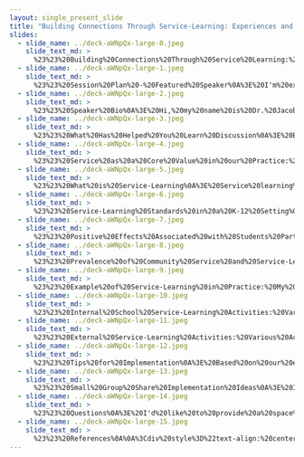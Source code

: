 ```yaml
---
layout: single_present_slide
title: "Building Connections Through Service-Learning: Experiences and Practice"
slides:
  - slide_name: ../deck-aWNpQx-large-0.jpeg
    slide_text_md: >
      %23%23%20Building%20Connections%20Through%20Service%20Learning:%20Experiences%20and%20Practice%0A%0Atitle:%20Building%20Connections%20Through%20Service%20Learning:%20Experiences%20and%20Practice%0Adate:%20%0Alocation:%20WASSW%202025%20Fall%20Conference%0Atags:%0A%20%20-%20Conference%0A%20%20-%20Featured%20Speaker%0Adescription:%20%3E%0A%0AMany%20schools%20do%20not%20include%20activities%20such%20as%20service%20learning%20in%20their%20curriculum.%20Service%20learning%20can%20be%20a%20valuable%20strategy%20for%20helping%20students%20build%20connections%20with%20their%20school%20and%20community,%20develop%20social-emotional%20skills,%20and%20gain%20real-world%20professional%20experience.%20There%20are%20benefits%20for%20both%20the%20students%20and%20the%20organizations%20where%20work%20is%20being%20done.%20This%20session%20will%20explore%20the%20why%20and%20how%20of%20implementing%20service%20learning%20into%20activities%20and%20interventions%20with%20the%20students%20we%20support.%20Many%20tips%20and%20ideas%20for%20implementing%20a%20program%20that%20engages%20students%20in%20service%20learning%20will%20be%20shared.%20I%20will%20also%20provide%20examples%20of%20practice%20implementation%20through%20experiences%20in%20engaging%20student%20mentors%20and%20youth%20with%20problematic%20behaviors%20in%20service-learning%20activities.%20Social%20work%20skills%20related%20to%20planning%20and%20implementation%20will%20be%20discussed%20with%20a%20focus%20on%20how%20we%20can%20share%20the%20social%20work%20core%20value%20of%20service.%0A%0AThe%20agenda%20of%20the%20session%20includes:%0A%0A-%20Introduce%20myself%20and%20the%20topic%20of%20service-learning%0A-%20Review%20some%20of%20the%20literature%20related%20to%20service-learning%0A-%20Share%20an%20example%20of%20school-based%20implementation%0A-%20Provide%20some%20tips%20for%20implementation%0A%0ALearning%20Objectives%20for%20the%20session%20include:%0A%0A-%20Define%20service%20learning%20as%20an%20intervention%20for%20students.%0A-%20Identify%20the%20benefits%20of%20service%20learning%20as%20a%20strategy%20for%20professional%20growth.%0A-%20Reflect%20on%20strategies%20for%20implementing%20service%20learning%20and%20how%20they%20can%20be%20applied%20to%20their%20school%20setting.%0A
  - slide_name: ../deck-aWNpQx-large-1.jpeg
    slide_text_md: >
      %23%23%20Session%20Plan%20-%20Featured%20Speaker%0A%3E%20I'm%20excited%20to%20be%20here%20and%20to%20kick%20off%20the%20conference%20for%20us.%20I%20find%20engaging%20in%20service%20motivating%20and%20encouraging%20to%20participate%20in.%20I%20have%20learned%20a%20lot%20in%20my%20own%20life%20through%20engaging%20in%20service%20to%20others,%20and%20I%20have%20seen%20my%20students%20benefit%20as%20well.%20The%20following%20is%20my%20plan%20for%20this%20session:%0A%0A**Agenda**%0A-%20Introduce%20myself%20and%20the%20topic%20of%20service-learning%0A-%20Review%20some%20of%20the%20literature%20related%20to%20service-learning%0A-%20Share%20an%20example%20of%20school-based%20implementation%0A-%20Provide%20some%20tips%20for%20implementation%0A%0A**Learning%20Objectives**%0A%0A-%20Define%20service%20learning%20as%20an%20intervention%20for%20students.%0A-%20Identify%20the%20benefits%20of%20service%20learning%20as%20a%20strategy%20for%20professional%20growth.%0A-%20Reflect%20on%20strategies%20for%20implementing%20service%20learning%20and%20how%20they%20can%20be%20applied%20to%20their%20school%20setting.%0A%0A
  - slide_name: ../deck-aWNpQx-large-2.jpeg
    slide_text_md: >
      %23%23%20Speaker%20Bio%0A%3E%20Hi,%20my%20name%20is%20Dr.%20Jacob%20Campbell.%20I%20want%20to%20situate%20myself%20in%20the%20discussion%20we%20are%20about%20to%20have%20and%20provide%20a%20brief%20background%20about%20myself.%0A%0A-%20Associate%20professor%20at%20HU,%20primarily%20focused%20on%20the%20MSW%20program,%20but%20also%20teaches%20in%20the%20BSW%20program.%20Started%20as%20an%20adjunct%20in%202013%20and%20transitioned%20in%20the%20Fall%20of%202024%20to%20full-time%20faculty.%20I%20teach%20everything,%20but%20especially%20practice,%20practicum,%20and%20our%20school%20social%20work%20class.%0A-%20Prior%20worked%20as%20a%20school%20social%20worker%20in%20a%20district%20behavioral%20program.%20The%20second%20half%20of%20my%20presentation%20is%20going%20to%20heavily%20draw%20on%20experiences%20implementing%20service%20learning%20my%20program%20there.%0A-%20Licensed,%20do%20supervision,%20and%20have%20a%20history%20of%20working%20in%20community%20mental%20health.%0A-%20After%20high%20school,%20I%20attended%20a%20two-year%20program%20that%20was%20highly%20focused%20on%20service%20to%20others.%0A%0A
  - slide_name: ../deck-aWNpQx-large-3.jpeg
    slide_text_md: >
      %23%23%20What%20Has%20Helped%20You%20Learn%20Discussion%0A%3E%20Before%20we%20dive%20into%20our%20topic%20this%20week.%20I%20would%20like%20you%20to%20consider%20what%20has%20helped%20you%20learn%20over%20the%20years.%20You%20can%20consider%20your%20personal,%20professional,%20or%20academic%20pursuits.%20%0A%0AGo%20to%20%5Bmenti.com%5D(http://menti.com)%20and%20enter%20code%203647%205394%0A%0A**Consider**:%0A-%20There%20are%20lots%20of%20ways%20to%20think%20about%20learning.%0A-%20Single/few-word%20answers%20work%20best%20for%20a%20word%20cloud.%0A-%20You%20can%20submit%20multiple%20answers.%0A%0A-%20%5BMenti%20-%20What%20Has%20Helped%20You%20Learn%20Word%20Cloud%5D(https://www.menti.com/al6ktnebf4dw)%0A-%20%5BPublic%20View%20for%20Results%5D(https://www.mentimeter.com/app/presentation/al5xzy9x5hptqpq5kgoupwo9ybvxwwwd/edit%3Fsource%3Dshare-modal)%0A%0A%5BWhole%20Group%20Activity%5D%20Add%20results%20to%20the%20screen,%20talk%20about%20some%20of%20the%20themes%20or%20words%20that%20get%20larger.%0A%0ADraw%20out,%20if%20present,%20themes%20related%20to%20relationships,%20projects,%20activities,%20and%20learning%20through%20doing.%20%0A%0A
  - slide_name: ../deck-aWNpQx-large-4.jpeg
    slide_text_md: >
      %23%23%20Service%20as%20a%20Core%20Value%20in%20our%20Practice:%20Reflection%20on%20our%20Code%20of%20Ethics%0A%3E%20Our%20code%20of%20ethics%20includes%20service%20as%20one%20of%20the%20core%20values%20that%20our%20profession%20is%20rooted%20in.%20We%20should%20spend%20a%20couple%20of%20minutes%20considering%20this%20value%20and%20how%20we%20apply%20it%20in%20our%20practice.%20From%20the%20code%20of%20ethics:%0A%0A%3E%20Value:%20Service%0A%3E%20Ethical%20Principle:%20Social%20workers'%20primary%20goal%20is%20to%20help%20people%20in%20need%20and%20to%20address%20social%20problems%0A%3E%20%0A%3E%20Social%20workers%20elevate%20service%20to%20others%20above%20self-interest.%20Social%20workers%20draw%20on%20their%20knowledge,%20values,%20and%20skills%20to%20help%20people%20in%20need%20and%20to%20address%20social%20problems.%20Social%20workers%20are%20encouraged%20to%20volunteer%20some%20portion%20of%20their%20professional%20skills%20with%20no%20expectation%20of%20significant%20financial%20return%20(pro%20bono%20service).%0A%3E%20National%20Association%20of%20Social%20Workers.%20(2021)%0A%0A%5BSmall%20Group%20Activity%5D%20Paired%20Discussion%20Activity%0A-%20When%20you%20think%20about%20the%20description%20of%20service%20in%20our%20code%20of%20ethics,%20what%20stands%20out%20to%20you%3F%0A-%20How%20has%20your%20understanding%20of%20service%20changed%20from%20when%20you%20entered%20the%20profession%20to%20now%3F%0A-%20What%20are%20examples%20of%20how%20you%20find%20service%20being%20embedded%20in%20your%20practice%3F%0A%0A%5BWhole%20Group%20Activity%5D%20Debrief%20Paired%20Discussion%20Activity,%20soliciting%20a%20couple%20of%20responses%20from%20the%20group.%0A%3E%20What%20themes%20or%20ideas%20stood%20out%20across%20your%20conversations%20about%20how%20service%20shows%20up%20in%20our%20work%3F%0A%0A%3Cdiv%20style%3D%22text-align:%20center%22%20markdown%3D%221%22%3E%0AReference%0A%3C/div%3E%0A%3Cdiv%20style%3D%22margin:%200%200%200%202em;%20text-indent:%20-2em;%22%20markdown%3D%221%22%3E%0A%0ANational%20Association%20of%20Social%20Workers.%20(2021).%20_NASW%20code%20of%20ethics_.%20%3Chttps://www.socialworkers.org/About/Ethics/Code-of-Ethics/Code-of-Ethics-English%3E%0A%0A%3C/div%3E%0A%0A
  - slide_name: ../deck-aWNpQx-large-5.jpeg
    slide_text_md: >
      %23%23%20What%20is%20Service-Learning%0A%3E%20Service%20learning%20is%20distinct%20from%20volunteerism,%20community%20service,%20experiential%20learning,%20field%20education,%20and%20other%20similar%20and%20related%20activities.%0A%0A%3E%20We%20can%20imagine%20that%20similar%20impacts%20and%20effects%20may%20be%20associated%20with%20these%20other%20activities.%20Still,%20service%20learning%20is%20its%20own%20unique%20activity%20that%20has%20some%20of%20the%20following%20qualities:%0A%0A-%20**Connected%20to%20curriculum**:%20Service%20learning%20is%20a%20form%20of%20community%20service%20that%20integrates%20learning%20objectives%20and%20is%20implemented%20as%20part%20of%20a%20curriculum.%0A-%20**Address%20Real%20Needs%20in%20Community**:%20The%20implementation%20of%20service-learning%20should%20provide%20students%20with%20opportunities%20to%20draw%20lessons%20from%20activities%20that%20address%20real%20community%20needs.%0A-%20**Incorporates%20Reflection**:%20It%20should%20be%20organized%20around%20critical%20analysis%20and%20reflection%20on%20the%20activities%20completed%20during%20the%20service-learning%20activities.%0A%0AConsider%20the%20distinction%20as%20follows:%20If%20students%20volunteer%20at%20a%20food%20bank,%20that's%20community%20service.%20But%20if%20they%20also%20study%20food%20insecurity%20in%20class,%20reflect%20on%20their%20service,%20and%20its%20impact,%20that's%20service%20learning.%0A%0A(Spring%20et%20al.,%202008)%0A%0A%3Cdiv%20style%3D%22text-align:%20center%22%20markdown%3D%221%22%3E%0AReference%0A%3C/div%3E%0A%3Cdiv%20style%3D%22margin:%200%200%200%202em;%20text-indent:%20-2em;%22%20markdown%3D%221%22%3E%0A%0ASpring,%20K.,%20Grimm,%20R.%20J.,%20%26%20Dietz,%20N.%20(2008).%20_Community%20service%20and%20service-learning%20in%20America's%20schools_.%20Corporation%20for%20National%20and%20Community%20Service,%20Office%20of%20Research%20and%20Policy%20Development.%20%3Chttps://files.eric.ed.gov/fulltext/ED506728.pdf%3E%0A%0A%3C/div%3E%0A
  - slide_name: ../deck-aWNpQx-large-6.jpeg
    slide_text_md: >
      %23%23%20Service-Learning%20Standards%20in%20a%20K-12%20Setting%0A%3E%20The%20National%20Youth%20Leadership%20Council%20(2008)%20provides%20a%20set%20of%20eight%20standards%20along%20with%20specified%20indicators%20that%20service%20learning%20programs%20in%20a%20K-12%20setting%20should%20follow%20to%20be%20effective%20in%20implementing%20service%20learning.%20They%20are%20as%20follows:%0A%0A-%20**Meaningful%20Service**:%20Service-learning%20actively%20engages%20participants%20in%20_meaningful%20and%20personally%20relevant_%20service%20activities.%0A-%20**Link%20to%20Curriculum**:%20Service-learning%20is%20intentionally%20used%20as%20an%20instructional%20strategy%20to%20_meet%20learning%20goals_%20and/or%20content%20standards.%0A-%20**Duration%20%26%20Intensity**:%20Service-learning%20has%20sufficient%20duration%20and%20intensity%20to%20_address%20community%20needs%20and%20meet%20specified%20outcomes_.%0A-%20**Reflection**:%20Service-learning%20incorporates%20_multiple%20challenging%20reflection%20activities_%20that%20are%20ongoing%20and%20that%20prompt%20_deep%20thinking%20and%20analysis_%20about%20oneself%20and%20one's%20relationship%20to%20society.%0A-%20**Youth%20Voice**:%20Service-learning%20provides%20youth%20with%20a%20_strong%20voice%20in%20planning,%20implementing,%20and%20evaluating_%20service-learning%20experiences%20with%20guidance%20from%20adults.%0A-%20**Progress%20Monitoring**:%20Service-learning%20engages%20participants%20in%20an%20ongoing%20process%20to%20_assess%20the%20quality%20of%20implementation%20and%20progress%20toward%20meeting%20specified%20goals_,%20and%20uses%20results%20for%20improvement%20and%20sustainability.%0A-%20**Diversity**:%20Service-learning%20promotes%20_understanding%20of%20diversity%20and%20mutual%20respect_%20among%20all%20participants.%0A-%20**Partnerships**:%20Service-learning%20_partnerships%20are%20collaborative,%20mutually%20beneficial,%20and%20address%20community%20needs_.%0A%0ACelio%20et%20al.%20(2011),%20in%20their%20meta-analysis%20of%20the%20impact%20of%20service-learning%20on%20students,%20found%20that%20following%20some%20of%20these%20standards%20was%20associated%20with%20better%20outcomes%20for%20students.%0A%0AFind%20the%20document%20at%20%5BService%20Learning%20Standards%20and%20Indicators%5D(https://drive.google.com/file/d/1OE63E-erlD7JmuA4tkLhamVF6LYLBUFX/view)%0A%0A%3Cdiv%20style%3D%22text-align:%20center%22%20markdown%3D%221%22%3E%0AReference%0A%3C/div%3E%0A%3Cdiv%20style%3D%22margin:%200%200%200%202em;%20text-indent:%20-2em;%22%20markdown%3D%221%22%3E%0A%0ACelio,%20C.%20I.,%20Durlak,%20J.,%20%26%20Dymnicki,%20A.%20(2011).%20A%20meta-analysis%20of%20the%20impact%20of%20service-learning%20on%20students.%20_Journal%20of%20Experiential%20Education,%2034_(2),%20164-181.%20%3Chttps://doi.org/10.1177/105382591103400205%3E%0A%0ANational%20Youth%20Leadership%20Council.%20(2008).%20_K%E2%80%9312%20service-learning%20standards%20for%20quality%20practice_.%20%3Chttps://nylc.org/k-12-standards/%3E%0A%0A%3C/div%3E%0A%0A
  - slide_name: ../deck-aWNpQx-large-7.jpeg
    slide_text_md: >
      %23%23%20Positive%20Effects%20Associated%20with%20Students%20Participating%20in%20Service-Learning%0A%3E%20Many%20positive%20effects%20are%20associated%20with%20service-learning%20and%20how%20it%20can%20impact%20students'%20attitudes%20toward%20themselves,%20their%20community,%20and%20their%20school,%20and%20increase%20social%20skills%20and%20academic%20achievement.%0A%0A-%20Enhance%20students'%20self-esteem%20and%20self-concept,%20and%20other%20attitudes%20to%20self.%0A-%20Impact%20students'%20attitudes%20towards%20their%20community,%20where%20they%20show%20greater%20sensitivity,%20interest,%20and%20commitment%20to%20their%20communities.%0A-%20Develop%20social%20skills,%20including%20problem-solving,%20communication,%20and%20leadership%20abilities.%0A-%20Increase%20academic%20achievement%20and%20a%20positive%20attitude%20towards%20school%20and%20learning.%0A%0A(Celio%20et%20al.,%202011)%0A%0AThere%20is%20a%20lack%20of%20large-scale%20randomized%20trials,%20and%20much%20of%20the%20research%20conducted%20has%20been%20qualitative.%20According%20to%20Filges%20et%20al.%20(2022),%20the%20evidence%20on%20the%20effectiveness%20of%20service-learning%20on%20students'%20academic%20success,%20personal%20and%20social%20skills,%20and%20risk%20behavior%20remains%20inconclusive.%0A%0A%3Cdiv%20style%3D%22text-align:%20center%22%20markdown%3D%221%22%3E%0AReference%0A%3C/div%3E%0A%3Cdiv%20style%3D%22margin:%200%200%200%202em;%20text-indent:%20-2em;%22%20markdown%3D%221%22%3E%0A%0ACelio,%20C.%20I.,%20Durlak,%20J.,%20%26%20Dymnicki,%20A.%20(2011).%20A%20meta-analysis%20of%20the%20impact%20of%20service-learning%20on%20students.%20_Journal%20of%20Experiential%20Education,%2034_(2),%20164-181.%20%3Chttps://doi.org/10.1177/105382591103400205%3E%0A%0AFilges,%20T.,%20Dietrichson,%20J.,%20Viinholt,%20B.%20C.%20A.,%20%26%20Dalgaard,%20N.%20T.%20(2022).%20Service%20learning%20for%20improving%20academic%20success%20in%20students%20in%20grade%20K%20to%2012:%20A%20systematic%20review.%20_Campbell%20Systematic%20Reviews,%2018_(1),%20e1210.%20%3Chttps://doi.org/10.1002/cl2.1210%3E%0A%0A%3C/div%3E%0A%0A
  - slide_name: ../deck-aWNpQx-large-8.jpeg
    slide_text_md: >
      %23%23%20Prevalence%20of%20Community%20Service%20and%20Service-Learning%20in%20Schools%20Across%20America%0AThe%20data%20I%20was%20able%20to%20find%20regarding%20the%20implementation%20of%20community%20service%20and%20service%20learning%20is%20somewhat%20dated,%20but%20there%20is%20still%20some%20significant%20information%20we%20can%20glean.%0A%0A-%20National%20momentum%20for%20service%20and%20civic%20engagement%20grew%20through%20landmark%20programs%20including%20the%20Civilian%20Conservation%20Corps%20(1933),%20Peace%20Corps%20(1961),%20and%20AmeriCorps%20(1993).%0A-%20Service-learning%20evolved%20as%20an%20educational%20method%20beginning%20in%20the%201970s,%20formalized%20through%20research-based%20standards%20and%20federal%20support.%20Examples%20%20such%20as%20the%20_National%20and%20Community%20Service%20Act%20of%201990_%20(creating%20_Learn%20and%20Serve%20America_)%20and%20its%20inclusion%20in%20the%20_1994%20Elementary%20and%20Secondary%20Education%20Act_.%0A-%20In%202008,%20data%20showed%20that%20a%20significant%20number%20of%20schools%20either%20recognized%20or%20assisted%20in%20organizing%20participation%20in%20community%20service%20activities,%20respectively,%20at%2068%25%20and%2058%25%20of%20all%20schools.%20(This%20number%20is%20significantly%20higher%20if%20you%20consider%20secondary%20schools%20with%2086%20and%2072%20percent)%0A-%20Only%20about%2024%25%20of%20all%20schools%20report%20engaging%20in%20the%20more%20specific%20activities%20of%20service-learning.%20That%20number%20was%20actually%20decreasing%20based%20on%20year-by-year%20data%20as%20reported%20in%201999,%202004,%20and%202008,%20where%20the%20percentage%20of%20all%20schools%20implementing%20service%20learning%20was%2032,%2028,%20and%2024,%20respectively.%0A%0A%3E%20I%20was%20unable%20to%20find%20any%20more%20specific%20current%20data%20after%20the%202008%20report,%20which%20provided%20national%20coverage%20on%20these%20topics.%0A
  - slide_name: ../deck-aWNpQx-large-9.jpeg
    slide_text_md: >
      %23%23%20Example%20of%20Service-Learning%20in%20Practice:%20My%20Time%20in%20The%20Bridges%20Program%0A%3E%20The%20main%20discussion%20that%20I%20wanted%20to%20share%20with%20you%20all%20is%20some%20examples%20from%20my%20practice%20experience%20while%20I%20was%20at%20the%20Pasco%20School%20District.%0A%0A-%20Bridges%20Program%20Overview%0A%09*%20K-12%20(but%20did%20service-learning%20mostly%20during%20time%20at%20High%20School%20and%20partnered%20with%20the%20Middle%20School%20for%20some%20trips%20and%20activities)%0A%09*%20Students%20with%20EBD%20(discuss%20what%20it%20is)%20and%20other%20behavioral%20problems%0A%09*%20In%20a%20special%20education%20setting%20(discuss%20flow%20of%20program)%0A%09*%20Setting%20with%20interventions%20using%20a%20psychoeducational%20model%20(tracking%20behaviors,%20social%20skill%20instruction,%20flexible%20amount%20of%20time%20in%20the%20classroom,%20academic%20and%20social%20skill%20instruction,%20working%20on%20individualized%20goals)%0A-%20Engaged%20in%20service%20activities%20internally%20and%20externally,%20and%20included%20general%20education%20peers%20as%20helpers.%0A%09*%20Drew%20heavily%20from%20the%20Football%20team%20and%20players.%0A%09*%20Peer%20helpers%20would%20attend%20our%20enhancement%20sessions,%20participate%20in%20some%20of%20the%20classroom%20activities,%20and%20assist%20with%20our%20service-learning%20projects.%0A%09*%20Encouraged%20them%20to%20build%20relationships/connections%20with%20students%20and%20be%20a%20positive%20role%20model%20for%20them%0A-%20We%20had%20a%20debrief%20and%20reflection%20session%20after%20all%20the%20external%20activities,%20when%20we%20returned%20to%20campus,%20to%20discuss%20the%20impact%20and%20what%20we%20learned.%0A%0A
  - slide_name: ../deck-aWNpQx-large-10.jpeg
    slide_text_md: >
      %23%23%20Internal%20School%20Service-Learning%20Activities:%20Various%20Activities%20Around%20Campus%0A%3E%20We%20incorporated%20service-learning%20throughout%20our%20academic%20and%20social%20skill%20activities%20in%20the%20classroom.%20%20We%20participated%20in%20a%20variety%20of%20activities,%20both%20large%20and%20small,%20at%20our%20school.%0A%0A-%20**Giving%20out%20donuts%20to%20teachers**:%20Sometimes%20it%20was%20very%20spur-of-the-moment%20and%20a%20small%20thing.%20One%20day,%20the%20teacher%20brought%20a%20couple%20of%20dozen%20donuts,%20and%20we%20walked%20around%20to%20various%20faculty%20members,%20thanking%20them%20for%20their%20work%20with%20students%20and%20giving%20them%20a%20donut.%0A-%20**JunkYard%20Dawgz**:%20Sometimes%20it%20was%20structured%20and%20was%20a%20regular%20part%20of%20our%20week.%20We%20made%20a%20student%20club%20called%20the%20JunkYard%20Dawgz%20(Pasco%20High%20School%20is%20home%20of%20the%20Bulldogs).%20We%20had%20a%20club%20meeting%20to%20plan%20activities%20and%20funds.%20Every%20week,%20we%20would%20collect%20recycling%20from%20across%20the%20school%20and%20organize%20the%20distribution%20of%20bins%20to%20classrooms.%20%0A-%20**School%20Campaigns**:%20We%20supported%20faculty%20and%20engaged%20in%20activities,%20such%20as%20hanging%20awareness%20campaign%20posters%20around%20the%20school%20with%20the%20behavior%20interventionist.%0A-%20**Supporting%20life%20skills%20students**:%20We%20occasionally%20assigned%20our%20students%20to%20the%20Unified%20Fitness%20class%20to%20help%20and%20make%20the%20life%20skills%20students%20feel%20included.%20We%20also%20went%20and%20did%20some%20activities%20in%20the%20life%20skills%20classroom,%20such%20as%20a%20project%20making%20these%20paper%20space%20crafts.%0A-%20**Making%20Connections%20for%20the%20Community**:%20We%20coordinated%20with%20Second%20Harvest%20to%20bring%20a%20mobile%20food%20back%20to%20our%20campus,%20advertised%20the%20event,%20and%20helped%20distribute%20food.%20We%20also%20**made%20connections%20with%20external%20activities**%20we%20were%20engaging%20in%20at%20school.%20Before%20we%20visited%20the%20animal%20shelter%20and%20set%20up%20the%20mobile%20food%20bank,%20we%20also%20held%20collection%20events%20to%20build%20up%20these%20activities%20and%20provide%20more%20support%20to%20the%20organizations.%20%0A%0A
  - slide_name: ../deck-aWNpQx-large-11.jpeg
    slide_text_md: >
      %23%23%20External%20Service-Learning%20Activities:%20Various%20Activities%20In%20Our%20Community%0A%3E%20We%20also%20participated%20in%20numerous%20activities%20outside%20the%20school%20campus.%20We%20would%20have%20mentors%20go%20with%20us%20on%20each%20of%20these%20trips.%20We%20also%20had%20the%20middle%20school%20program%20attend%20some%20events%20with%20us.%20Our%20goal%20was%20to%20have%20a%20field%20trip%20activity%20each%20month.%0A%0A-%20**Union%20Gospel%20Mission**:%20We%20visited%20the%20local%20Union%20Gospel%20Mission%20on%20several%20occasions.%20We%20would%20undertake%20various%20projects%20around%20the%20center,%20such%20as%20cleaning,%20preparing%20food,%20and%20painting.%20Then%20we%20would%20have%20our%20students%20eat%20lunch%20with%20the%20residents%20to%20learn%20about%20people%20from%20some%20different%20walks%20of%20life.%20The%20center%20would%20also%20often%20present%20to%20the%20students%20about%20some%20of%20the%20challenges%20faced%20by%20the%20community's%20homeless%20population%20and%20the%20need%20to%20raise%20awareness.%0A-%20**Salvation%20Army**:%20We%20helped%20organize%20food%20boxes%20and%20donations%20that%20are%20given%20out%20during%20their%20community%20events.%0A-%20**2nd%20Harvest%20Food%20Bank**:%20Going%20to%20the%20food%20bank%20and%20organizing%20food%20boxes%20for%20delivery.%0A-%20**Tri-Cities%20Animal%20Shelter**:%20Walking%20the%20dogs,%20learning%20about%20challenges%20for%20homeless%20animals%20in%20the%20community,%20and%20getting%20to%20pet%20the%20cats.%0A-%20**Community%20Mobile%20Food%20Distribution%20Events**:%20We%20hosted%20one%20on%20our%20campus%20and%20also%20attended%20several%20community%20events%20to%20support%20their%20distribution.%20We%20often%20went%20with%20communities%20in%20schools%20and%20their%20staff,%20allowing%20our%20students%20to%20connect%20with%20more%20helping%20professionals.%0A-%20**Nursing%20Home**:%20We%20made%20cards%20for%20residents%20in%20a%20rehabilitation%20center.%20We%20had%20planned%20to%20visit,%20but%20the%20day%20we%20had%20planned,%20they%20had%20to%20cancel%20due%20to%20a%20COVID-19%20outbreak,%20so%20we%20made%20them%20cards.%20%0A%0A
  - slide_name: ../deck-aWNpQx-large-12.jpeg
    slide_text_md: >
      %23%23%20Tips%20for%20Implementation%0A%3E%20Based%20on%20our%20experience%20implementing%20service-learning%20projects,%20I%20would%20like%20to%20share%20some%20tips%20and%20thoughts%20with%20you%20on%20how%20to%20implement%20it%20in%20your%20own%20schools.%0A%0A-%20Dream%20big%20and%20be%20organized.%0A%09*%20__Write%20a%20proposal__:%20I%20wrote%20a%20proposal%20at%20the%20start%20of%20the%20school%20year%20and%20shared%20it%20with%20my%20school/special%20education%20administrators%20to%20get%20approval%20for%20many%20of%20the%20activities%20we%20wanted%20to%20do%20over%20the%20year.%0A%09*%20__Plan%20More%20than%20You%20Can__:%20We%20planned%20a%20lot.%20There%20are%20things%20that%20we%20wanted%20to%20do%20that%20we%20never%20got%20to%20(e.g.,%20reading%20with%20elementary%20school%20students%20-%20planning/time,%20Habitat%20for%20Humanity%20-%20forward%20planning%20and%20ages).%20We%20must%20be%20realistic%20about%20what%20we%20can%20achieve,%20but%20it%20is%20also%20beneficial%20to%20dream%20bigger%20than%20what%20we%20can%20do;%20it%20will%20motivate%20us%20to%20do%20more%20than%20if%20we%20are%20more%20conservative%20in%20our%20approach.%0A%09*%20__Document%20and%20Be%20Organized__:%20Conducting%20numerous%20service%20learning%20projects%20requires%20coordinating%20with%20various%20agencies,%20families,%20and%20the%20school.%20There%20are%20permission%20slips%20to%20gather%20before,%20managing%20activities%20in%20the%20moment,%20and%20sharing%20about%20it%20afterwards.%20(One%20report%20was%20reading%20that%20some%20schools%20have%20somebody%20who%20just%20does%20coordination)%0A%0A-%20Make%20plans%20to%20address%20potential%20challenges,%20especially%20when%20working%20with%20high-needs%20populations.%0A%09*%20Student%20with%20medical%20concerns%20and%20seizures%20(practice,%20close%20plan%20with%20parent)%0A%09*%20Student%20with%20ASD%20who%20would%20sometimes%20engage%20in%20dramatic%20displays%20and%20refusal%20(Mom%20followed%20us%20as%20we%20went,%20but%20let%20him%20participate,%20selection%20of%20peer%20helper.%20Student%20loved%20it,%20and%20felt%20included%20event%20though%20family%20was%20initial%20hesitant)%0A%09*%20Student%20with%20challenging%20outbursts%20and%20behaviors%20(suspended%20from%20school,%20but%20found%20ways%20to%20still%20be%20included,%20dad%20waiting%20nearby)%0A%09%0A-%20Bring%20support%20and%20use%20your%20team%20effectively.%0A%09*%20Lucky%20to%20go%20with%20a%20group%20of%20staff%20and%20peer%20helpers.%20Ensure%20that%20everyone%20knows%20what%20they%20are%20going%20to%20do.%0A%09*%20Times%20when%20I%20have%20had%20to%20shift%20and%20manage%20problems%20(such%20as%20interviewing%20clothes,%20needing%20to%20get%20lunch,%20or%20following%20up%20on%20a%20crisis%20back%20on%20campus,%20etc.)%0A%09*%20Experience%20at%20Jubilee%20with%20a%20student%20running%20away%0A%0A-%20Use%20a%20diverse%20set%20of%20students%20to%20participate.%0A%09*%20Highlight%20the%20impact%20and%20importance%20of%20our%20peer%20helpers.%0A%09*%20Reflection%20with%20the%20diverse%20population%20also%20leads%20to%20more%20considered%20reflection%20on%20experiences.%0A%09*%20The%20group%20should%20be%20welcoming,%20bringing%20people%20in,%20and%20be%20a%20fun%20and%20caring%20environment%20to%20be%20in.%20(we%20have%20to%20instill%20this%20in%20the%20groups%20fabric)%0A%0A-%20Be%20a%20judicious%20user%20of%20resources%20and%20look%20for%20additional%20related%20learning%20opportunities.%0A%09*%20We%20took%20public%20transit%20most%20of%20the%20time,%20and%20used%20it%20as%20an%20opportunity%20to%20teach%20about%20using%20the%20transit.%0A%09*%20While%20the%20recognition%20lunch%20was%20also%20held,%20the%20manager%20spoke%20to%20the%20students%20about%20working%20in%20the%20restaurant%20and%20the%20food%20service%20industry.%0A%09*%20We%20received%20scholarships%20for%20participating%20in%20activities,%20such%20as%20going%20to%20the%20ropes%20course.%0A%09*%20The%20more%20you%20do%20to%20keep%20costs%20to%20a%20minimum,%20the%20easier%20it%20is%20to%20get%20permission.%0A%0A-%20Consider%20also%20doing%20additional%20activities%20that%20are%20strictly%20service%20learning.%0A%09*%20Our%20program%20had%20its%20own%20family%20nights,%20where%20we%20would%20share%20updates%20on%20what%20was%20happening%20and%20conduct%20training%20on%20supporting%20behavior.%0A%09*%20We%20took%20our%20students%20on%20various%20field%20trips%20that%20weren't%20specifically%20doing%20service%20learning,%20including%20a%20rope%20course,%20a%20school%20tour,%20a%20recognition%20lunch,%20and%20a%20visit%20from%20peer%20helpers%20who%20played%20the%20Werewolf%20game%20with%20our%20class.%0A%09*%20We%20took%20students%20to%20other%20community%20events,%20such%20as%20a%20youth%20symposium%20and%20a%20wellness%20retreat.%0A%09*%20We%20got%20shirts%20and%20wore%20them%20to%20activities.%0A%0A-%20Make%20partnerships%20in%20the%20school%20and%20the%20community.%0A%09*%20We%20were%20able%20to%20partner%20with%20the%20football%20team%20to%20bring%20in%20as%20peer%20helpers/mentors.%0A%09*%20We%20partnered%20with%20the%20DBHR%20to%20have%20students%20do%20the%20Pre-ETS%20on%20campus.%0A%09*%20When%20we%20shared%20our%20newsletter,%20we%20intentionally%20had%20students%20hand-deliver%20printed%20copies%20to%20the%20admin%20to%20read%20and%20share%20about%20things%20we%20were%20doing.%20Our%20school-wide%20PLC%20meetings%20were%20also%20intentional.%20We%20aimed%20to%20change%20the%20perception%20staff%20have%20of%20our%20students%20and%20foster%20connections.%0A%09*%20The%20agencies%20we%20visited%20were%20ones%20we%20had%20visited%20multiple%20times,%20and%20we%20built%20relationships%20and%20established%20expectations%20that%20we%20would%20be%20there%20for%20them.%0A%09*%20We%20conducted%20mobile%20food%20bank%20events%20in%20partnership%20with%20local%20communities%20in%20schools%20to%20increase%20engagement%20with%20them.%0A%0A-%20Share%20about%20the%20experience%20with%20your%20school%20and%20community.%0A%09*%20We%20had%20a%20monthly%20newsletter%20that%20we%20shared%20with%20families,%20school%20staff,%20and%20community%20members%20connected%20to%20our%20program.%20We%20had%20students%20share%20some%20of%20their%20reflections%20there.%0A%09*%20We%20would%20highlight%20the%20events%20we%20were%20doing%20in%20our%20newsletter.%0A%09*%20We%20offered%20open%20PLCs%20to%20the%20school%20community,%20where%20we%20discussed%20our%20program%20and%20the%20service%20learning%20our%20students%20were%20undertaking.%0A%09*%20We%20publicly%20recognized%20our%20peer%20helpers%20and%20the%20involvement%20of%20our%20students.%0A%0A
  - slide_name: ../deck-aWNpQx-large-13.jpeg
    slide_text_md: >
      %23%23%20Small%20Group%20Share%20Implementation%20Ideas%0A%3E%20I%20hope%20that%20this%20presentation%20has%20been%20helpful%20and%20sparked%20some%20ideas.%20I'm%20going%20to%20open%20up%20the%20floor%20in%20a%20couple%20of%20minutes%20to%20respond%20to%20any%20questions%20people%20might%20have,%20but%20first,%20I%20want%20you%20to%20spend%20a%20couple%20of%20minutes%20dreaming%20together%20with%20some%20of%20your%20neighbors.%20What%20could%20you%20do%20to%20implement%20service-learning%20in%20your%20school%3F%0A%0A%5BSmall%20Group%20Activity%5D%20Small%20Group%20Share%20Implementation%20Ideas%0ADream%20together%20and%20share%20your%20ideas%20in%20small%20groups%20around%20you.%20How%20could%20you%20implement%20some%20service%20learning%20projects%20in%20your%20own%20school%3F%0A%0A
  - slide_name: ../deck-aWNpQx-large-14.jpeg
    slide_text_md: >
      %23%23%20Questions%0A%3E%20I'd%20like%20to%20provide%20a%20space%20for%20people%20to%20share%20any%20questions%20or%20thoughts%20they%20may%20have%20about%20implementing%20service%20learning%20in%20their%20settings.%0A%0AFeel%20free%20to%20contact%20me%20as%20well.%0A%0A
  - slide_name: ../deck-aWNpQx-large-15.jpeg
    slide_text_md: >
      %23%23%20References%0A%0A%3Cdiv%20style%3D%22text-align:%20center%22%20markdown%3D%221%22%3E%0AReference%0A%3C/div%3E%0A%3Cdiv%20style%3D%22margin:%200%200%200%202em;%20text-indent:%20-2em;%22%20markdown%3D%221%22%3E%0A%0ACelio,%20C.%20I.,%20Durlak,%20J.,%20%26%20Dymnicki,%20A.%20(2011).%20A%20meta-analysis%20of%20the%20impact%20of%20service-learning%20on%20students.%20_Journal%20of%20Experiential%20Education,%2034_(2),%20164-181.%20%3Chttps://doi.org/10.1177/105382591103400205%3E%0A%0AFilges,%20T.,%20Dietrichson,%20J.,%20Viinholt,%20B.%20C.%20A.,%20%26%20Dalgaard,%20N.%20T.%20(2022).%20Service%20learning%20for%20improving%20academic%20success%20in%20students%20in%20grade%20K%20to%2012:%20A%20systematic%20review.%20_Campbell%20Systematic%20Reviews,%2018_(1),%20e1210.%20%3Chttps://doi.org/10.1002/cl2.1210%3E%0A%0ANational%20Association%20of%20Social%20Workers.%20(2021).%20_NASW%20code%20of%20ethics_.%20%3Chttps://www.socialworkers.org/About/Ethics/Code-of-Ethics/Code-of-Ethics-English%3E%0A%0ANational%20Youth%20Leadership%20Council.%20(2008).%20_K%E2%80%9312%20service-learning%20standards%20for%20quality%20practice_.%20%3Chttps://nylc.org/k-12-standards/%3E%0A%0ASpring,%20K.,%20Grimm,%20R.%20J.,%20%26%20Dietz,%20N.%20(2008).%20_Community%20service%20and%20service-learning%20in%20America's%20schools_.%20Corporation%20for%20National%20and%20Community%20Service,%20Office%20of%20Research%20and%20Policy%20Development.%20%3Chttps://files.eric.ed.gov/fulltext/ED506728.pdf%3E%0A%0A%0A%3C/div%3E%0A
---
```

